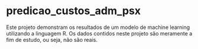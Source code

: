 # predicao_custos_adm_psx
Este projeto demonstram os resultados de um modelo de machine learning utilizando a linguagem R. Os dados contidos neste projeto são meramente a fim de estudo, ou seja, não são reais. 
